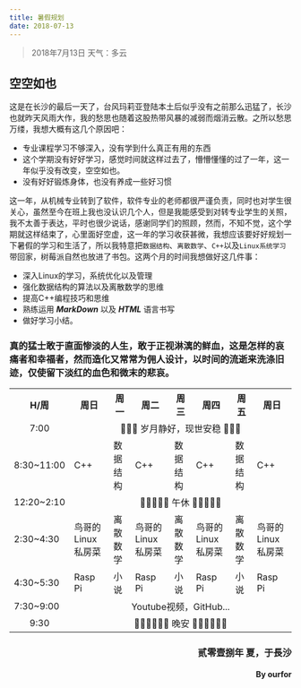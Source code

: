 ```yaml
---
title: 暑假规划
date: 2018-07-13
---
```


> 2018年7月13日 天气：多云​ 

## 空空如也
这是在长沙的最后一天了，台风玛莉亚登陆本土后似乎没有之前那么迅猛了，长沙也就昨天风雨大作，我的愁思也随着这股热带风暴的减弱而烟消云散。之所以愁思万缕，我想大概有这几个原因吧：
- 专业课程学习不够深入，没有学到什么真正有用的东西
- 这个学期没有好好学习，感觉时间就这样过去了，懵懵懂懂的过了一年，这一年似乎没有改变，空空如也。
- 没有好好锻炼身体，也没有养成一些好习惯

这一年，从机械专业转到了软件，软件专业的老师都很严谨负责，同时也对学生很关心，虽然至今在班上我也没认识几个人，但是我能感受到对转专业学生的关照，我不太善于表达，平时也很少说话，感谢同学们的照顾，然而，不知不觉，这个学期就这样结束了，心里面好空虚，这一年的学习收获甚微，我想应该要好好规划一下暑假的学习和生活了，所以我特意把`数据结构`、`离散数学`、`C++`以及`Linux系统学习`带回家，树莓派自然也放进了书包。这两个月的时间我想做好这几件事：
- 深入Linux的学习，系统优化以及管理
- 强化数据结构的算法以及离散数学的思维
- 提高C++编程技巧和思维
- 熟练运用 ***MarkDown*** 以及 ***HTML*** 语言书写
- 做好学习小结。

### 真的猛士敢于直面惨淡的人生，敢于正视淋漓的鲜血，这是怎样的哀痛者和幸福者，然而造化又常常为佣人设计，以时间的流逝来洗涤旧迹，仅使留下淡红的血色和微末的悲哀。


<table>
<tr>
  <th>H/周</th>
  <th>周日</th>
  <th>周一</th>
  <th>周二</th>
  <th>周三</th>
  <th>周四</th>
  <th>周五</th>
  <th>周日</th>
  </tr>
  <tr>
  <td align="center">7:00</td>
  <td align="center" colspan="7">🍇🍈🍉 岁月静好，现世安稳 🍇🍈🍉</td>
  </tr>
  <tr>
  <td>8:30~11:00</td>
  <td>C++</td>
  <td>数据结构</td>
  <td>C++</td>
  <td>数据结构</td>
  <td>C++</td>
  <td>数据结构</td>
  <td>C++</td>
  </tr>
  <tr>
  <td>12:20~2:10</td>
  <td align="center" colspan="7">🍒🍓🥝🍅🥑 午休 🍒🍓🥝🍅🥑</td>
  </tr>
  <tr>
  <td>2:30~4:30</td>
  <td>鸟哥的Linux私房菜</td>
  <td>离散数学</td>
  <td>鸟哥的Linux私房菜</td>
  <td>离散数学</td>
  <td>鸟哥的Linux私房菜</td>
  <td>离散数学</td>
  <td>鸟哥的Linux私房菜</td>
  </tr>
  <tr>
  <td>4:30~5:30</td>
  <td>Rasp Pi</td>
  <td>小说</td>
  <td>Rasp Pi</td>
  <td>小说</td>
  <td>Rasp Pi</td>
  <td>小说</td>
  <td>Rasp Pi</td>
  </tr>
  <tr>
  <td>7:30~9:00</td>
  <td align="center" colspan="7">Youtube视频，GitHub...</td>
  </tr>
  <tr>
  <td align="center">9:30</td>
  <td align="center" colspan="7">🌯🥙🍥🍡🥃🍺 晚安 🌯🥙🍥🍡🥃🍺</td>
  </tr>
</table>

<h3 align="right">贰零壹捌年 夏，于長沙</h3>
<h4 align="right">By ourfor   </h4> 

